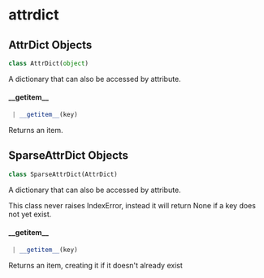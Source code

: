 <a id="attrdict"></a>

# attrdict

<a id="attrdict.AttrDict"></a>

## AttrDict Objects

```python
class AttrDict(object)
```

A dictionary that can also be accessed by attribute.

<a id="attrdict.AttrDict.__getitem__"></a>

#### \_\_getitem\_\_

```python
 | __getitem__(key)
```

Returns an item.

<a id="attrdict.SparseAttrDict"></a>

## SparseAttrDict Objects

```python
class SparseAttrDict(AttrDict)
```

A dictionary that can also be accessed by attribute.

This class never raises IndexError, instead it will return None if a
key does not yet exist.

<a id="attrdict.SparseAttrDict.__getitem__"></a>

#### \_\_getitem\_\_

```python
 | __getitem__(key)
```

Returns an item, creating it if it doesn't already exist


